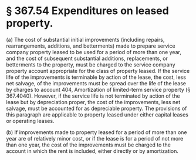 # § 367.54   Expenditures on leased property.

(a) The cost of substantial initial improvements (including repairs, rearrangements, additions, and betterments) made to prepare service company property leased to be used for a period of more than one year, and the cost of subsequent substantial additions, replacements, or betterments to the property, must be charged to the service company property account appropriate for the class of property leased. If the service life of the improvements is terminable by action of the lease, the cost, less net salvage, of the improvements must be spread over the life of the lease by charges to account 404, Amortization of limited-term service property (§ 367.4040). However, if the service life is not terminated by action of the lease but by depreciation proper, the cost of the improvements, less net salvage, must be accounted for as depreciable property. The provisions of this paragraph are applicable to property leased under either capital leases or operating leases.


(b) If improvements made to property leased for a period of more than one year are of relatively minor cost, or if the lease is for a period of not more than one year, the cost of the improvements must be charged to the account in which the rent is included, either directly or by amortization.




